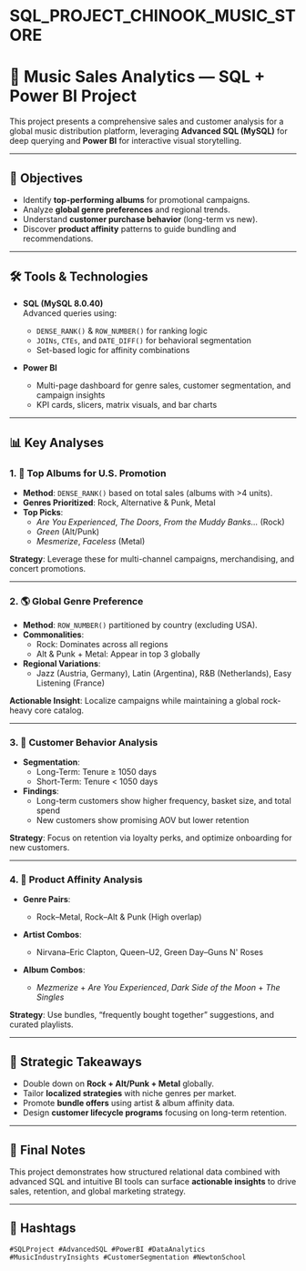 # SQL_PROJECT_CHINOOK_MUSIC_STORE


# 🎵 Music Sales Analytics — SQL + Power BI Project

This project presents a comprehensive sales and customer analysis for a global music distribution platform, leveraging **Advanced SQL (MySQL)** for deep querying and **Power BI** for interactive visual storytelling.

---

## 📌 Objectives

- Identify **top-performing albums** for promotional campaigns.
- Analyze **global genre preferences** and regional trends.
- Understand **customer purchase behavior** (long-term vs new).
- Discover **product affinity** patterns to guide bundling and recommendations.

---

## 🛠️ Tools & Technologies

- **SQL (MySQL 8.0.40)**  
  Advanced queries using:
  - `DENSE_RANK()` & `ROW_NUMBER()` for ranking logic
  - `JOINs`, `CTEs`, and `DATE_DIFF()` for behavioral segmentation
  - Set-based logic for affinity combinations

- **Power BI**
  - Multi-page dashboard for genre sales, customer segmentation, and campaign insights
  - KPI cards, slicers, matrix visuals, and bar charts

---

## 📊 Key Analyses

### 1. 🎯 Top Albums for U.S. Promotion

- **Method**: `DENSE_RANK()` based on total sales (albums with >4 units).
- **Genres Prioritized**: Rock, Alternative & Punk, Metal
- **Top Picks**:
  - *Are You Experienced*, *The Doors*, *From the Muddy Banks...* (Rock)
  - *Green* (Alt/Punk)
  - *Mesmerize*, *Faceless* (Metal)

**Strategy**: Leverage these for multi-channel campaigns, merchandising, and concert promotions.

---

### 2. 🌎 Global Genre Preference

- **Method**: `ROW_NUMBER()` partitioned by country (excluding USA).
- **Commonalities**:
  - Rock: Dominates across all regions
  - Alt & Punk + Metal: Appear in top 3 globally
- **Regional Variations**:
  - Jazz (Austria, Germany), Latin (Argentina), R&B (Netherlands), Easy Listening (France)

**Actionable Insight**: Localize campaigns while maintaining a global rock-heavy core catalog.

---

### 3. 🧾 Customer Behavior Analysis

- **Segmentation**:
  - Long-Term: Tenure ≥ 1050 days
  - Short-Term: Tenure < 1050 days
- **Findings**:
  - Long-term customers show higher frequency, basket size, and total spend
  - New customers show promising AOV but lower retention

**Strategy**: Focus on retention via loyalty perks, and optimize onboarding for new customers.

---

### 4. 🔁 Product Affinity Analysis

- **Genre Pairs**:  
  - Rock–Metal, Rock–Alt & Punk (High overlap)

- **Artist Combos**:  
  - Nirvana–Eric Clapton, Queen–U2, Green Day–Guns N' Roses

- **Album Combos**:  
  - *Mezmerize* + *Are You Experienced*, *Dark Side of the Moon* + *The Singles*

**Strategy**: Use bundles, “frequently bought together” suggestions, and curated playlists.

---

## 🧠 Strategic Takeaways

- Double down on **Rock + Alt/Punk + Metal** globally.
- Tailor **localized strategies** with niche genres per market.
- Promote **bundle offers** using artist & album affinity data.
- Design **customer lifecycle programs** focusing on long-term retention.

---

## 🏁 Final Notes

This project demonstrates how structured relational data combined with advanced SQL and intuitive BI tools can surface **actionable insights** to drive sales, retention, and global marketing strategy.

---

## 🔗 Hashtags

`#SQLProject #AdvancedSQL #PowerBI #DataAnalytics #MusicIndustryInsights #CustomerSegmentation #NewtonSchool`

